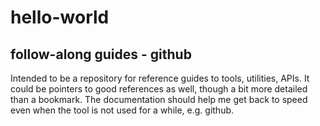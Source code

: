 # hello-world
## follow-along guides - github
Intended to be a repository for reference guides to tools, utilities, APIs. 
It could be pointers to good references as well, though a bit more detailed than a bookmark.
The documentation should help me get back to speed even when the tool is not used for a while, e.g. github.



